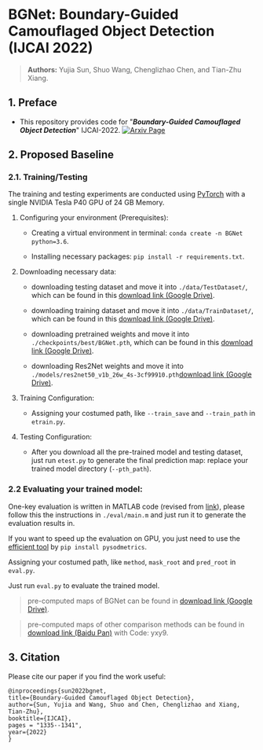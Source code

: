 # BGNet: Boundary-Guided Camouflaged Object Detection (IJCAI 2022)


> **Authors:** 
> Yujia Sun,
> Shuo Wang,
> Chenglizhao Chen,
> and Tian-Zhu Xiang.

## 1. Preface

- This repository provides code for "_**Boundary-Guided Camouflaged Object Detection**_" IJCAI-2022. [![Arxiv Page](https://img.shields.io/badge/Arxiv-2207.00794-red?style=flat-square)](https://arxiv.org/abs/2207.00794)

## 2. Proposed Baseline

### 2.1. Training/Testing

The training and testing experiments are conducted using [PyTorch](https://github.com/pytorch/pytorch) with 
a single NVIDIA Tesla P40 GPU of 24 GB Memory.

1. Configuring your environment (Prerequisites):
    
    + Creating a virtual environment in terminal: `conda create -n BGNet python=3.6`.
    
    + Installing necessary packages: `pip install -r requirements.txt`.

1. Downloading necessary data:

    + downloading testing dataset and move it into `./data/TestDataset/`, 
    which can be found in this [download link (Google Drive)](https://drive.google.com/file/d/1QEGnP9O7HbN_2tH999O3HRIsErIVYalx/view?usp=sharing).
    
    + downloading training dataset and move it into `./data/TrainDataset/`, 
    which can be found in this [download link (Google Drive)](https://drive.google.com/file/d/1Kifp7I0n9dlWKXXNIbN7kgyokoRY4Yz7/view?usp=sharing).
    
    + downloading pretrained weights and move it into `./checkpoints/best/BGNet.pth`, 
    which can be found in this [download link (Google Drive)](https://drive.google.com/file/d/1RQFRgQNtXYfKW4bm5veU4_4ikgPiuEwl/view?usp=sharing).
    
    + downloading Res2Net weights and move it into `./models/res2net50_v1b_26w_4s-3cf99910.pth`[download link (Google Drive)](https://drive.google.com/file/d/1_1N-cx1UpRQo7Ybsjno1PAg4KE1T9e5J/view?usp=sharing).
   
1. Training Configuration:

    + Assigning your costumed path, like `--train_save` and `--train_path` in `etrain.py`.

1. Testing Configuration:

    + After you download all the pre-trained model and testing dataset, just run `etest.py` to generate the final prediction map: 
    replace your trained model directory (`--pth_path`).

### 2.2 Evaluating your trained model:

One-key evaluation is written in MATLAB code (revised from [link](https://github.com/DengPingFan/CODToolbox)), 
please follow this the instructions in `./eval/main.m` and just run it to generate the evaluation results in.

If you want to speed up the evaluation on GPU, you just need to use the [efficient tool](https://github.com/lartpang/PySODMetrics) by `pip install pysodmetrics`.

Assigning your costumed path, like `method`, `mask_root` and `pred_root` in `eval.py`.

Just run `eval.py` to evaluate the trained model.

> pre-computed maps of BGNet can be found in [download link (Google Drive)](https://drive.google.com/file/d/10f9-144HhBq6SQc9rwekIn7ICOxvSVgG/view?usp=sharing).

> pre-computed maps of other comparison methods can be found in [download link (Baidu Pan)](https://pan.baidu.com/s/1dLMqa4tix1gdBN1uWrCPbQ) with Code: yxy9.

## 3. Citation

Please cite our paper if you find the work useful: 

	@inproceedings{sun2022bgnet,
	title={Boundary-Guided Camouflaged Object Detection},
	author={Sun, Yujia and Wang, Shuo and Chen, Chenglizhao and Xiang, Tian-Zhu},
	booktitle={IJCAI},
	pages = "1335--1341",
	year={2022}
	}